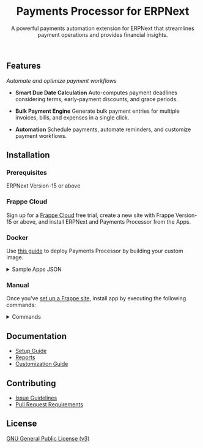 <div align="center">

# Payments Processor for ERPNext

A powerful payments automation extension for ERPNext that streamlines payment operations and provides financial insights.

<br>
</div>

## Features

*Automate and optimize payment workflows*

- **Smart Due Date Calculation** Auto-computes payment deadlines considering terms, early-payment discounts, and grace periods.

- **Bulk Payment Engine** Generate bulk payment entries for multiple invoices, bills, and expenses in a single click.

- **Automation** Schedule payments, automate reminders, and customize payment workflows.

## Installation

### Prerequisites

ERPNext Version-15 or above

### Frappe Cloud

Sign up for a [Frappe Cloud](https://frappecloud.com/dashboard/signup?referrer=99df7a8f) free trial, create a new site with Frappe Version-15 or above, and install ERPNext and Payments Processor from the Apps.

### Docker

Use [this guide](https://github.com/frappe/frappe_docker/blob/main/docs/custom-apps.md) to deploy Payments Processor by building your custom image.

<details>
<summary>Sample Apps JSON</summary>

```shell
export APPS_JSON='[
  {
    "url": "https://github.com/frappe/erpnext",
    "branch": "version-15"
  },
  {
    "url": "https://github.com/resilient-tech/payments-processor",
    "branch": "version-15"
  }
]'

export APPS_JSON_BASE64=$(echo ${APPS_JSON} | base64 -w 0)
```

</details>

### Manual

Once you've [set up a Frappe site](https://frappeframework.com/docs/v14/user/en/installation/), install app by executing the following commands:

<details>
<summary>Commands</summary>

Download the App using the Bench CLI

```sh
bench get-app https://github.com/resilient-tech/payments-processor.git --branch version-15
```

Install the App on your site

```sh
bench --site [site name] install-app payments_processor
```

</details>

## Documentation

- [Setup Guide](https://github.com/resilient-tech/payments-processor/blob/version-15/docs/1_setup_guide.md)
- [Reports]()
- [Customization Guide](https://github.com/resilient-tech/payments-processor/blob/version-15/docs/3_customization_guide.md)

## Contributing

- [Issue Guidelines](https://github.com/frappe/erpnext/wiki/Issue-Guidelines)
- [Pull Request Requirements](https://github.com/frappe/erpnext/wiki/Contribution-Guidelines)

## License

[GNU General Public License (v3)](https://github.com/resilient-tech/payments-processor/blob/version-15/license.txt)
